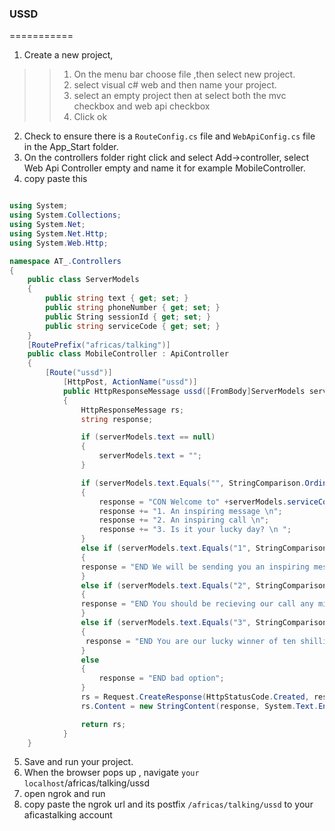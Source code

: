 ### USSD
===========

1. Create a new project,
>> 1. On the menu bar choose file ,then select new project.
>> 2. select visual c# web and then name your project.
>> 3. select an empty project then at select both the mvc checkbox and web api checkbox 
>> 4. Click ok

2. Check to ensure there is a ``RouteConfig.cs`` file and ``WebApiConfig.cs`` file in the App_Start folder. 
3. On the controllers folder right click and select Add->controller, select Web Api Controller empty and name it for example MobileController.
4. copy paste this

```cs

using System;
using System.Collections;
using System.Net;
using System.Net.Http;
using System.Web.Http;

namespace AT_.Controllers
{
    public class ServerModels
    {
        public string text { get; set; }
        public string phoneNumber { get; set; }
        public String sessionId { get; set; }
        public string serviceCode { get; set; }
    }
    [RoutePrefix("africas/talking")]
    public class MobileController : ApiController
    {
        [Route("ussd")]
            [HttpPost, ActionName("ussd")]
            public HttpResponseMessage ussd([FromBody]ServerModels serverModels)
            {
                HttpResponseMessage rs;
                string response;

                if (serverModels.text == null)
                {
                    serverModels.text = "";
                }

                if (serverModels.text.Equals("", StringComparison.Ordinal))
                {
                    response = "CON Welcome to" +serverModels.serviceCode+ "\n";
                    response += "1. An inspiring message \n";
                    response += "2. An inspiring call \n";
                    response += "3. Is it your lucky day? \n ";
                }
                else if (serverModels.text.Equals("1", StringComparison.Ordinal))
                {
                response = "END We will be sending you an inspiring message shortly/n";      
                }
                else if (serverModels.text.Equals("2", StringComparison.Ordinal))
                {
                response = "END You should be recieving our call any minute now/n";
                }
                else if (serverModels.text.Equals("3", StringComparison.Ordinal))
                {
                 response = "END You are our lucky winner of ten shilling airtime/n";
                }
                else
                {
                    response = "END bad option";
                }
                rs = Request.CreateResponse(HttpStatusCode.Created, response);
                rs.Content = new StringContent(response, System.Text.Encoding.UTF8, "text/plain");

                return rs;
            }
    }
```

5. Save and run your project. 
6. When the browser pops up , navigate `your localhost`/africas/talking/ussd
7. open ngrok and run 
8. copy paste the ngrok url and its postfix ``/africas/talking/ussd`` to your aficastalking account 